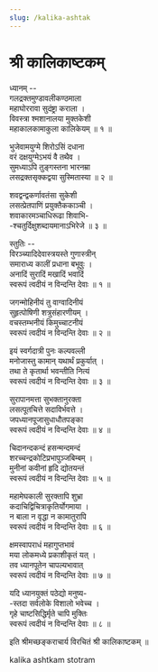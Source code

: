 ```yaml
---
slug: /kalika-ashtak
---
```

# श्री कालिकाष्टकम्

ध्यानम् --<br />
गलद्रक्तमुण्डावलीकण्ठमाला<br />
महाघोररावा सुदंष्ट्रा कराला ।<br />
विवस्त्रा श्मशानालया मुक्तकेशी<br />
महाकालकामाकुला कालिकेयम् ॥ १ ॥

भुजेवामयुग्मे शिरोऽसिं दधाना<br />
वरं दक्षयुग्मेऽभयं वै तथैव ।<br />
सुमध्याऽपि तुङ्गस्तना भारनम्रा<br />
लसद्रक्तसृक्कद्वया सुस्मितास्या ॥ २ ॥

शवद्वन्द्वकर्णावतंसा सुकेशी<br />
लसत्प्रेतपाणिं प्रयुक्तैककाञ्ची ।<br />
शवाकारमञ्चाधिरूढा शिवाभि-<br />
-श्चतुर्दिक्षुशब्दायमानाऽभिरेजे ॥ ३ ॥

स्तुतिः --<br />
विरञ्च्यादिदेवास्त्रयस्ते गुणास्त्रीन्<br />
समाराध्य कालीं प्रधाना बभूवुः ।<br />
अनादिं सुरादिं मखादिं भवादिं<br />
स्वरूपं त्वदीयं न विन्दन्ति देवाः ॥ १ ॥

जगन्मोहिनीयं तु वाग्वादिनीयं<br />
सुहृत्पोषिणी शत्रुसंहारणीयम् ।<br />
वचस्तम्भनीयं किमुच्चाटनीयं<br />
स्वरूपं त्वदीयं न विन्दन्ति देवाः ॥ २ ॥

इयं स्वर्गदात्री पुनः कल्पवल्ली<br />
मनोजास्तु कामान् यथार्थं प्रकुर्यात् ।<br />
तथा ते कृतार्था भवन्तीति नित्यं<br />
स्वरूपं त्वदीयं न विन्दन्ति देवाः ॥ ३ ॥

सुरापानमत्ता सुभक्तानुरक्ता<br />
लसत्पूतचित्ते सदाविर्भवत्ते ।<br />
जपध्यानपूजासुधाधौतपङ्का<br />
स्वरूपं त्वदीयं न विन्दन्ति देवाः ॥ ४ ॥

चिदानन्दकन्दं हसन्मन्दमन्दं<br />
शरच्चन्द्रकोटिप्रभापुञ्जबिम्बम् ।<br />
मुनीनां कवीनां हृदि द्योतयन्तं<br />
स्वरूपं त्वदीयं न विन्दन्ति देवाः ॥ ५ ॥

महामेघकाली सुरक्तापि शुभ्रा<br />
कदाचिद्विचित्राकृतिर्योगमाया ।<br />
न बाला न वृद्धा न कामातुरापि<br />
स्वरूपं त्वदीयं न विन्दन्ति देवाः ॥ ६ ॥

क्षमस्वापराधं महागुप्तभावं<br />
मया लोकमध्ये प्रकाशीकृतं यत् ।<br />
तव ध्यानपूतेन चापल्यभावात्<br />
स्वरूपं त्वदीयं न विन्दन्ति देवाः ॥ ७ ॥

यदि ध्यानयुक्तं पठेद्यो मनुष्य-<br />
-स्तदा सर्वलोके विशालो भवेच्च ।<br />
गृहे चाष्टसिद्धिर्मृते चापि मुक्तिः<br />
स्वरूपं त्वदीयं न विन्दन्ति देवाः ॥ ८ ॥

इति श्रीमच्छङ्कराचार्य विरचितं श्री कालिकाष्टकम् ॥


<span class='index-text'> kalika ashtkam stotram </span>